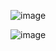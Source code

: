 ![image](https://github.com/user-attachments/assets/656d4b48-0def-4d80-8858-b5e0a741b678)

![image](https://github.com/92kareeem/Maang_Prep/assets/110279232/7738faa7-db58-4cbb-8c4e-f122c92d7bec)







